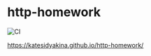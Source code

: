 # http-homework

![CI](https://github.com/KateSidyakina/http-homework/actions/workflows/web.yml/badge.svg)

https://katesidyakina.github.io/http-homework/
